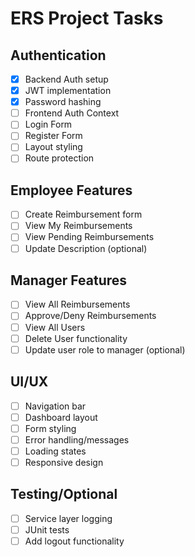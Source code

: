 # ERS Project Tasks

## Authentication
- [x] Backend Auth setup
- [x] JWT implementation
- [x] Password hashing
- [ ] Frontend Auth Context
- [ ] Login Form
- [ ] Register Form
- [ ] Layout styling
- [ ] Route protection

## Employee Features
- [ ] Create Reimbursement form
- [ ] View My Reimbursements
- [ ] View Pending Reimbursements
- [ ] Update Description (optional)

## Manager Features
- [ ] View All Reimbursements
- [ ] Approve/Deny Reimbursements
- [ ] View All Users
- [ ] Delete User functionality
- [ ] Update user role to manager (optional)

## UI/UX
- [ ] Navigation bar
- [ ] Dashboard layout
- [ ] Form styling
- [ ] Error handling/messages
- [ ] Loading states
- [ ] Responsive design

## Testing/Optional
- [ ] Service layer logging
- [ ] JUnit tests
- [ ] Add logout functionality